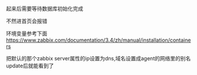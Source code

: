 起来后需要等待数据库初始化完成

不然进首页会报错

环境变量参考下面
https://www.zabbix.com/documentation/3.4/zh/manual/installation/containers

把默认的那个zabbix server属性的ip设置为dns,域名设置成agent的网络里的别名update后就能看到了
